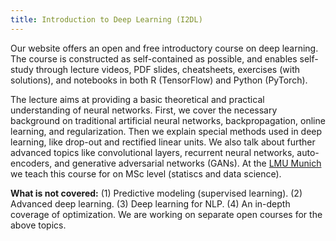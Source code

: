```yaml
---
title: Introduction to Deep Learning (I2DL)
---
```


Our website offers an open and free introductory course on deep learning. The course is constructed as self-contained as possible, and enables self-study through lecture videos, PDF slides, cheatsheets, exercises (with solutions), and notebooks in both R (TensorFlow) and Python (PyTorch).

The lecture aims at providing a basic theoretical and practical understanding of neural networks. First, we cover the necessary background on traditional artificial neural networks, backpropagation, online learning, and regularization. Then we explain special methods used in deep learning, like drop-out and rectified linear units. We also talk about further advanced topics like convolutional layers, recurrent neural networks, auto-encoders, and generative adversarial networks (GANs). At the [LMU Munich](https://www.slds.stat.uni-muenchen.de/teaching/) we teach this course for on MSc level (statiscs and data science).

__What is not covered:__ (1) Predictive modeling (supervised learning). (2) Advanced deep learning. (3) Deep learning for NLP. (4) An in-depth coverage of optimization. 
We are working on separate open courses for the above topics.